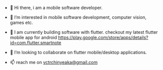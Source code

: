 - 👋 Hi there, i am a mobile software developer.

- 👀 I’m interested in mobile software development, computer vision, games etc.

- 🌱 I am currently building software with flutter. checkout my latest flutter mobile app for android https://play.google.com/store/apps/details?id=com.flutter.smartnote

- 💞️ I’m looking to collaborate on flutter mobile/desktop applications.

- 📫 reach me on vctrchinyeaka@gmail.com

<!---
viktorvoltz/viktorvoltz is a ✨ special ✨ repository because its `README.md` (this file) appears on your GitHub profile.
You can click the Preview link to take a look at your changes.
--->
